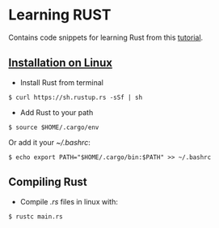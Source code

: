 # Learning RUST

Contains code snippets for learning Rust from this [tutorial](https://stevedonovan.github.io/rust-gentle-intro/1-basics.html).

## [Installation on Linux](https://doc.rust-lang.org/book/ch01-01-installation.html)
* Install Rust from terminal
```
$ curl https://sh.rustup.rs -sSf | sh
```

* Add Rust to your path
```
$ source $HOME/.cargo/env
```
Or add it your *~/.bashrc*:
```
$ echo export PATH="$HOME/.cargo/bin:$PATH" >> ~/.bashrc
```


## Compiling Rust
* Compile *.rs* files in linux with:
```
$ rustc main.rs
```
